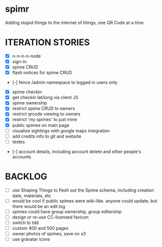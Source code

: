 spimr
=====

Adding stupid things to the internet of things, one QR Code at a time.

ITERATION STORIES
=====

- [x] n-n-n-n-node
- [x] sign-in
- [x] spime CRUD
- [x] flash notices for spime CRUD
- [-] fence /admin namespace to logged in users only
- [x] spime checkin
- [x] get checkin lat/long via client JS
- [x] spime ownership
- [x] restrict spime CRUD to owners
- [x] restrict qrcode viewing to owners
- [x] restrict 'my spimes' to just mine
- [x] public spimes on main page
- [ ] visualize sightings with google maps integration
- [ ] add credits info to git and website
- [ ] testes
- [-] account details, including account delete and other people's accounts

BACKLOG
=====

- [ ] use Shaping Things to flesh out the Spime schema, including creation date, materials, etc
- [ ] would be cool if public spimes were wiki-like. anyone could update, but there would be an edit log
- [ ] spimes could have group ownership, group editorship
- [ ] design or re-use CC-licensed favicon
- [ ] switch to tdd
- [ ] custom 400 and 500 pages
- [ ] owner photos of spimes, save on s3
- [ ] use gravatar icons